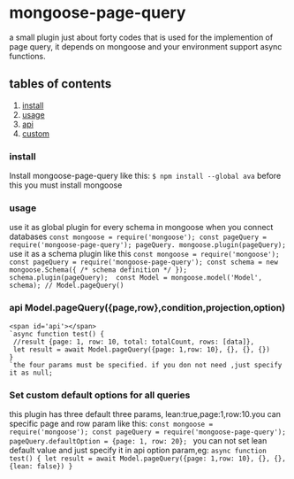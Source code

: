 # mongoose-page-query
a small plugin just about forty codes that is used for the implemention of page query,
it depends on mongoose and your environment support async functions.

## tables of contents
   1. [install](#install)
   2. [usage](#usage)
   3. [api](#api)
   4. [custom](#custom)

### install 
   <span id='install'></span>Install mongoose-page-query like this:
  `$ npm install --global ava`
  before this you must install mongoose
### usage
  <span id='usage'></span>use it as global plugin for every schema in mongoose when you connect databases
  `const mongoose = require('mongoose');
   const pageQuery = require('mongoose-page-query');
   pageQuery.
   mongoose.plugin(pageQuery);
  `
  use it as a schema plugin like this
   `const mongoose = require('mongoose');
    const pageQuery = require('mongoose-page-query');
    const schema = new mongoose.Schema({ /* schema definition */ });
    schema.plugin(pageQuery); 
    const Model = mongoose.model('Model',  schema); // Model.pageQuery()
    `
### api Model.pageQuery({page,row},condition,projection,option)
    <span id='api'></span>
    `async function test() {
     //result {page: 1, row: 10, total: totalCount, rows: [data]},
     let result = await Model.pageQuery({page: 1,row: 10}, {}, {}, {})
    }  
    `the four params must be specified. if you don not need ,just specify
    it as null;
### Set custom default options for all queries
  <span id='custom'></span>this plugin has three default three params,
  lean:true,page:1,row:10.you can specific page and row param like this:
  `const mongoose = require('mongoose');
   const pageQuery = require('mongoose-page-query');
   pageQuery.defaultOption = {page: 1, row: 20};
  `
  you can not set lean default value and just specify it in api option param,eg:
  `async function test() {
        let result = await Model.pageQuery({page: 1,row: 10}, {}, {}, {lean: false})
       }  
  `
  